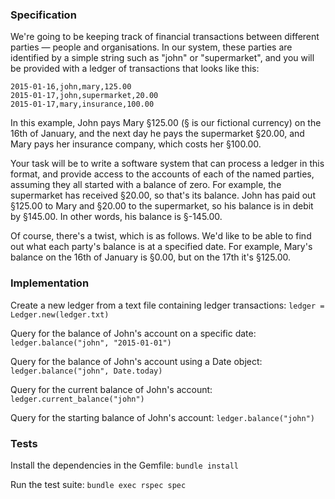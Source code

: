 ### Specification

We're going to be keeping track of financial transactions between different parties — people and organisations. In our system, these parties are identified by a simple string such as "john" or "supermarket", and you will be provided with a ledger of transactions that looks like this:

```
2015-01-16,john,mary,125.00
2015-01-17,john,supermarket,20.00
2015-01-17,mary,insurance,100.00
```

In this example, John pays Mary §125.00 (§ is our fictional currency) on the 16th of January, and the next day he pays the supermarket §20.00, and Mary pays her insurance company, which costs her §100.00.

Your task will be to write a software system that can process a ledger in this format, and provide access to the accounts of each of the named parties, assuming they all started with a balance of zero. For example, the supermarket has received §20.00, so that's its balance. John has paid out §125.00 to Mary and §20.00 to the supermarket, so his balance is in debit by §145.00. In other words, his balance is §-145.00.

Of course, there's a twist, which is as follows. We'd like to be able to find out what each party's balance is at a specified date. For example, Mary's balance on the 16th of January is §0.00, but on the 17th it's §125.00.

### Implementation

Create a new ledger from a text file containing ledger transactions: `ledger = Ledger.new(ledger.txt)`

Query for the balance of John's account on a specific date: `ledger.balance("john", "2015-01-01")`

Query for the balance of John's account using a Date object: `ledger.balance("john", Date.today)`

Query for the current balance of John's account: `ledger.current_balance("john")`

Query for the starting balance of John's account: `ledger.balance("john")`

### Tests

Install the dependencies in the Gemfile: `bundle install`

Run the test suite: `bundle exec rspec spec`